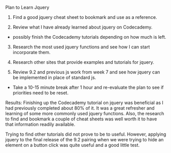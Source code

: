 Plan to Learn Jquery

1. Find a good jquery cheat sheet to bookmark and use as a reference.

2. Review what I have already learned about jquery on Codecademy.
  - possibly finish the Codecademy tutorials depending on how much is left.

3. Research the most used jquery functions and see how I can start incorporate them.

4. Research other sites that provide examples and tutorials  for jquery.

5. Review 9.2 and previous js work from week 7 and see how jquery can be implemented in place of standard js.

* Take a 10-15 minute break after 1 hour and re-evaluate the plan to see if priorities need to be reset.


Results:
Finishing up the Codecademy tutorial on jquery was beneficial as I had previously completed about 80% of it. It was a great refresher and learning of some more commonly used jquery functions. Also, the research to find and bookmark a couple of cheat sheets was well worth it to have that information readily available.

Trying to find other tutorials did not prove to be to useful. However, applying jquery to the final release of the 9.2 pairing when we were trying to hide an element on a button click was quite useful and a good little test.
